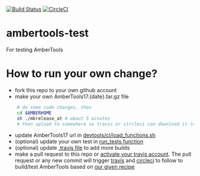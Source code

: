 [![Build Status](https://travis-ci.org/Amber-MD/ambertools-test.svg?branch=nightly)](https://travis-ci.org/Amber-MD/ambertools-test)
[![CircleCI](https://circleci.com/gh/Amber-MD/ambertools-test/tree/nightly.svg?style=svg)](https://circleci.com/gh/Amber-MD/ambertools-test/tree/nightly)

# ambertools-test
For testing AmberTools

# How to run your own change?
- fork this repo to your own github account
- make your own AmberTools17.{date}.tar.gz file
```bash
    # do some code changes, then
    cd $AMBERHOME
    sh ./mkrelease_at # about 5 minutes
    # then upload to somewhere so travis or circleci can download it (we give instruction for them to do that).
```
- update AmberTools17 url in [devtools/ci/load_functions.sh](devtools/ci/load_functions.sh)
- (optional) update your own test in [run_tests function](devtools/ci/load_functions.sh)
- (optional) update [.travis file](https://github.com/Amber-MD/ambertools-test/blob/nightly/.travis.yml#L3) to add more builds
- make a pull request to this repo or [activate your travis account](https://travis-ci.org/getting_started). The pull request or any new commit will trigger [travis](https://travis-ci.org/Amber-MD/ambertools-test) and [circleci](https://circleci.com/gh/Amber-MD/ambertools-test) to follow to build/test AmberTools based on [our given recipe](https://github.com/Amber-MD/ambertools-test/blob/nightly/.travis.yml)
